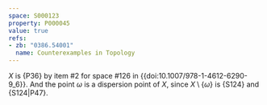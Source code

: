 ```yaml
---
space: S000123
property: P000045
value: true
refs:
- zb: "0386.54001"
  name: Counterexamples in Topology
---
```


$X$ is {P36} by item #2 for space #126 in {{doi:10.1007/978-1-4612-6290-9_6}}.
And the point $\omega$ is a dispersion point of $X$, since $X\setminus\{\omega\}$ is {S124} and {S124|P47}.
